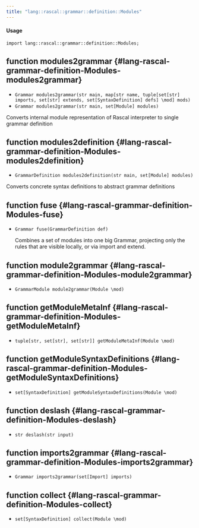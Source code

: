 ```yaml
---
title: "lang::rascal::grammar::definition::Modules"
---
```


#### Usage

`import lang::rascal::grammar::definition::Modules;`


## function modules2grammar {#lang-rascal-grammar-definition-Modules-modules2grammar}

* ``Grammar modules2grammar(str main, map[str name, tuple[set[str] imports, set[str] extends, set[SyntaxDefinition] defs] \mod] mods)``
* ``Grammar modules2grammar(str main, set[Module] modules)``

Converts internal module representation of Rascal interpreter to single grammar definition

## function modules2definition {#lang-rascal-grammar-definition-Modules-modules2definition}

* ``GrammarDefinition modules2definition(str main, set[Module] modules)``

Converts concrete syntax definitions to abstract grammar definitions

## function fuse {#lang-rascal-grammar-definition-Modules-fuse}

* ``Grammar fuse(GrammarDefinition def)``


  Combines a set of modules into one big Grammar, projecting only the rules that
  are visible locally, or via import and extend.

## function module2grammar {#lang-rascal-grammar-definition-Modules-module2grammar}

* ``GrammarModule module2grammar(Module \mod)``

## function getModuleMetaInf {#lang-rascal-grammar-definition-Modules-getModuleMetaInf}

* ``tuple[str, set[str], set[str]] getModuleMetaInf(Module \mod)``

## function getModuleSyntaxDefinitions {#lang-rascal-grammar-definition-Modules-getModuleSyntaxDefinitions}

* ``set[SyntaxDefinition] getModuleSyntaxDefinitions(Module \mod)``

## function deslash {#lang-rascal-grammar-definition-Modules-deslash}

* ``str deslash(str input)``

## function imports2grammar {#lang-rascal-grammar-definition-Modules-imports2grammar}

* ``Grammar imports2grammar(set[Import] imports)``

## function collect {#lang-rascal-grammar-definition-Modules-collect}

* ``set[SyntaxDefinition] collect(Module \mod)``

